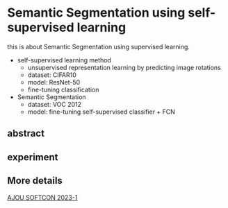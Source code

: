 # Semantic Segmentation using self-supervised learning

this is about Semantic Segmentation using supervised learning.

- self-supervised learning method
  - unsupervised representation learning by predicting image rotations
  - dataset: CIFAR10
  - model: ResNet-50
  - fine-tuning classification
- Semantic Segmentation
  - dataset: VOC 2012
  - model: fine-tuning self-supervised classifier + FCN


## abstract


## experiment


## More details
[AJOU SOFTCON 2023-1](https://softcon.ajou.ac.kr/works/works.asp?uid=879) <br/><br/>
